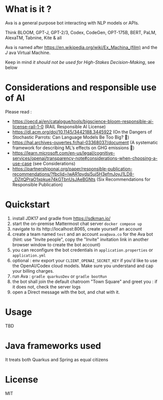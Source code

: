 # What is it ?

Ava is a general purpose bot interacting with NLP models or APIs. 

Think BLOOM, GPT-J, GPT-2/3, Codex, CodeGen, OPT-175B, BERT, PaLM, AlexaTM, Tabnine, Kite & all

Ava is named after https://en.wikipedia.org/wiki/Ex_Machina_(film) and the _J_ ava Virtual Machine.

Keep in mind _it should not be used for High-Stakes Decision-Making_, see below

# Considerations and responsible use of AI

Please read : 

- https://oecd.ai/en/catalogue/tools/bigscience-bloom-responsible-ai-license-rail-1-0 (RAIL Responsible AI License)
- https://dl.acm.org/doi/10.1145/3442188.3445922 (On the Dangers of Stochastic Parrots: Can Language Models Be Too Big? 🦜)
- https://hal.archives-ouvertes.fr/hal-03368037/document (A systematic framework for describing ML’s effects on GHG emissions 🌱)
- https://learn.microsoft.com/en-us/legal/cognitive-services/openai/transparency-note#considerations-when-choosing-a-use-case (see Considerations)
- https://partnershiponai.org/paper/responsible-publication-recommendations/?fbclid=IwAR1pydsi5uj5H3efmJoyJ1LD8-_DZjtQPraO1xpkue74kGTbnUsJAeBGNts (Six Recommendations for Responsible Publication)

# Quickstart

1. install JDK17 and gradle from https://sdkman.io/
2. start the on-premise Mattermost chat server `docker compose up`
3. navigate to its http://localhost:8065, create yourself an account
4. create a team named `test` and an account `ava@ava.co` for the Ava bot (hint: use "Invite people", copy the "Invite" invitation link in another browser window to create the bot account)  
5. you can reconfigure the bot credentials in `application.properties` or `application.yml`
6. optional : env export your `CLIENT_OPENAI_SECRET_KEY` if you'd like to use the OpenAI/Codex cloud models. Make sure you understand and cap your billing charges.
7. run Ava : `gradle quarkusDev` or `gradle bootRun`
8. the bot shall join the default chatroom "Town Square" and greet you : if it does not, check the server logs
9. open a Direct message with the bot, and chat with it.

# Usage

TBD

# Java frameworks used

It treats both Quarkus and Spring as equal citizens

# License

MIT

